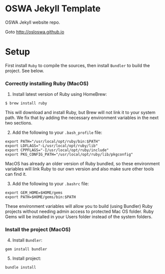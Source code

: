# OSWA Jekyll Template

OSWA Jekyll website repo.

Goto http://osloswa.github.io

# Setup

First install `Ruby` to compile the sources, then install `Bundler` to build the project. See below.

### Correctly installing Ruby (MacOS)

1. Install latest version of Ruby using HomeBrew:

```
$ brew install ruby
```

This will download and install Ruby, but Brew will not link it to your system path. We fix that by adding the necessary environment variables in the next two sections.

2. Add the following to your `.bash_profile` file:

```
export PATH="/usr/local/opt/ruby/bin:$PATH"                    
export LDFLAGS="-L/usr/local/opt/ruby/lib"
export CPPFLAGS="-I/usr/local/opt/ruby/include"
export PKG_CONFIG_PATH="/usr/local/opt/ruby/lib/pkgconfig"
```  

MacOS has already an older version of Ruby bundled, so these environment variables will link Ruby to our own version and also make sure other tools can find it.

3. Add the following to your `.bashrc` file:

```
export GEM_HOME=$HOME/gems
export PATH=$HOME/gems/bin:$PATH

```

These environment variables will allow you to build (using Bundler) Ruby projects without needing admin access to protected Mac OS folder. Ruby Gems will be installed in your Users folder instead of the system folders.

### Install the project (MacOS)

4. Install `Bundler`:

`gem install bundler`

5. Install project:

`bundle install`
